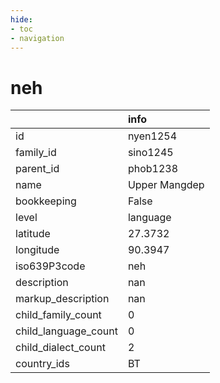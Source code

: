 ```yaml
---
hide:
- toc
- navigation
---
```

# neh
|                      | info          |
|:---------------------|:--------------|
| id                   | nyen1254      |
| family_id            | sino1245      |
| parent_id            | phob1238      |
| name                 | Upper Mangdep |
| bookkeeping          | False         |
| level                | language      |
| latitude             | 27.3732       |
| longitude            | 90.3947       |
| iso639P3code         | neh           |
| description          | nan           |
| markup_description   | nan           |
| child_family_count   | 0             |
| child_language_count | 0             |
| child_dialect_count  | 2             |
| country_ids          | BT            |